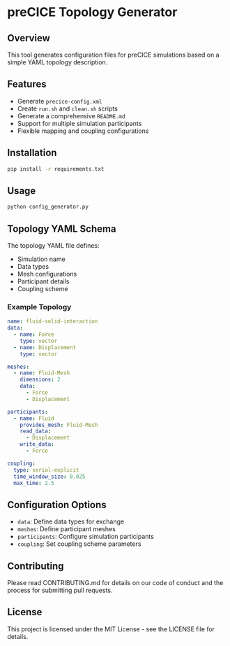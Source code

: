 # preCICE Topology Generator

## Overview
This tool generates configuration files for preCICE simulations based on a simple YAML topology description.

## Features
- Generate `precice-config.xml`
- Create `run.sh` and `clean.sh` scripts
- Generate a comprehensive `README.md`
- Support for multiple simulation participants
- Flexible mapping and coupling configurations

## Installation
```bash
pip install -r requirements.txt
```

## Usage
```bash
python config_generator.py
```

## Topology YAML Schema
The topology YAML file defines:
- Simulation name
- Data types
- Mesh configurations
- Participant details
- Coupling scheme

### Example Topology
```yaml
name: fluid-solid-interaction
data:
  - name: Force
    type: vector
  - name: Displacement
    type: vector

meshes:
  - name: Fluid-Mesh
    dimensions: 2
    data: 
      - Force
      - Displacement

participants:
  - name: Fluid
    provides_mesh: Fluid-Mesh
    read_data: 
      - Displacement
    write_data: 
      - Force

coupling:
  type: serial-explicit
  time_window_size: 0.025
  max_time: 2.5
```

## Configuration Options
- `data`: Define data types for exchange
- `meshes`: Define participant meshes
- `participants`: Configure simulation participants
- `coupling`: Set coupling scheme parameters

## Contributing
Please read CONTRIBUTING.md for details on our code of conduct and the process for submitting pull requests.

## License
This project is licensed under the MIT License - see the LICENSE file for details.
